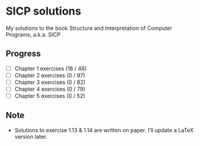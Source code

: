 # SICP solutions
My solutions to the book Structure and Interpretation of Computer Programs, a.k.a. SICP

## Progress
- [ ] Chapter 1 exercises (18 / 46)
- [ ] Chapter 2 exercises (0 / 97)
- [ ] Chapter 3 exercises (0 / 82)
- [ ] Chapter 4 exercises (0 / 79)
- [ ] Chapter 5 exercises (0 / 52)

## Note
- Solutions to exercise 1.13 & 1.14 are written on paper. I’ll update a LaTeX version later.

